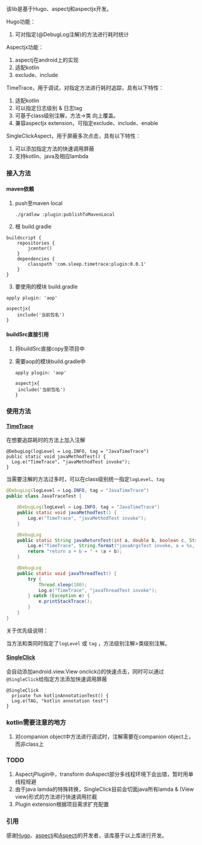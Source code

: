 该lib是基于Hugo、aspectj和aspectjx开发。

Hugo功能：

1. 可对指定(@DebugLog注解)的方法进行耗时统计

Aspectjx功能：

1. aspectj在android上的实现
2. 适配kotlin
3. exclude、include

TimeTrace，用于调试，对指定方法进行耗时追踪，具有以下特性：

1. 适配kotlin
2. 可以指定日志级别 & 日志tag
3. 可基于class级别注解，方法->类 向上覆盖。
4. 兼容aspectjx extension，可指定exclude、include、enable

SingleClickAspect，用于屏蔽多次点击，具有以下特性：

1. 可以添加指定方法的快速调用屏蔽
2. 支持kotlin、java及相应lambda

### 接入方法

#### maven依赖

1. push至maven local

   `./gradlew :plugin:publishToMavenLocal`

2. 根 build.gradle

```
buildscript {
    repositories {
        jcenter()
    }
    dependencies {
        classpath 'com.sleep.timetrace:plugin:0.0.1'
    }
}
```

3. 要使用的模块 build.gradle

```
apply plugin: 'aop'

aspectjx{
	include('当前包名')
}
```

#### buildSrc直接引用

1. 将buildSrc直接copy至项目中

2. 需要aop的模块build.gradle中

   ```
   apply plugin: 'aop'
   
   aspectjx{
   	include('当前包名')
   }
   ```

   

### 使用方法

#### [TimeTrace](./runtime/src/main/java/com/sleep/runtime/debug/TimeTraceAspect.java)

在想要追踪耗时的方法上加入注解

```
@DebugLog(logLevel = Log.INFO, tag = "JavaTimeTrace")
public static void javaMethodTest() {
  Log.e("TimeTrace", "javaMethodTest invoke");
}
```

当需要注解的方法过多时，可以在class级别统一指定`logLevel`、`tag`

```java
@DebugLog(logLevel = Log.INFO, tag = "JavaTimeTrace")
public class JavaTraceTest {

    @DebugLog(logLevel = Log.INFO, tag = "JavaTimeTrace")
    public static void javaMethodTest() {
        Log.e("TimeTrace", "javaMethodTest invoke");
    }

    @DebugLog
    public static String javaReturnTest(int a, double b, boolean c, String d, Object e) {
        Log.e("TimeTrace", String.format("javaArgsTest invoke, a = %s, b = %s, c = %s, d = %s, e = %s", a, b, c, d, e));
        return "return a + b = " + (a + b);
    }

    @DebugLog
    public static void javaThreadTest() {
        try {
            Thread.sleep(100);
            Log.e("TimeTrace", "javaThreadTest invoke");
        } catch (Exception e) {
            e.printStackTrace();
        }
    }
}
```

关于优先级说明：

当方法和类同时指定了`logLevel` 或 `tag` ，方法级别注解>类级别注解。

#### [SingleClick](./runtime/src/main/java/com/sleep/runtime/singleclick/SingleClickAspect.java)

会自动添加android.view.View onclick()的快速点击，同时可以通过`@SingleClick`给指定方法添加快速调用屏蔽

```
@SingleClick
  private fun kotlinAnnotationTest() {
  Log.e(TAG, "kotlin annotation test")
}
```

### kotlin需要注意的地方
1. 对companion object中方法进行调试时，注解需要在companion object上，而非class上

### TODO

1. AspectjPlugin中，transform doAspect部分多线程环境下会出错，暂时用单线程规避
2. 由于java lamda的特殊转换，SingleClick目前会切面java所有lamda & (View view)形式的方法进行快速调用拦截
3. Plugin extension根据项目需求扩充配置

### 引用

感谢[Hugo](https://github.com/JakeWharton/hugo)、[aspectj](https://www.eclipse.org/aspectj/)和[Aspectj](https://github.com/HujiangTechnology/gradle_plugin_android_aspectjx)的开发者，该库基于以上库进行开发。